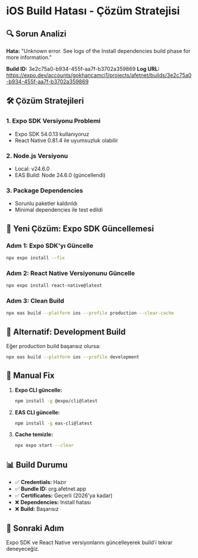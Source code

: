 # iOS Build Hatası - Çözüm Stratejisi

## 🔍 Sorun Analizi

**Hata:** "Unknown error. See logs of the Install dependencies build phase for more information."

**Build ID:** 3e2c75a0-b934-455f-aa7f-b3702a359869
**Log URL:** https://expo.dev/accounts/gokhancamci1/projects/afetnet/builds/3e2c75a0-b934-455f-aa7f-b3702a359869

## 🛠️ Çözüm Stratejileri

### 1. Expo SDK Versiyonu Problemi
- Expo SDK 54.0.13 kullanıyoruz
- React Native 0.81.4 ile uyumsuzluk olabilir

### 2. Node.js Versiyonu
- Local: v24.6.0
- EAS Build: Node 24.6.0 (güncellendi)

### 3. Package Dependencies
- Sorunlu paketler kaldırıldı
- Minimal dependencies ile test edildi

## 🚀 Yeni Çözüm: Expo SDK Güncellemesi

### Adım 1: Expo SDK'yı Güncelle
```bash
npx expo install --fix
```

### Adım 2: React Native Versiyonunu Güncelle
```bash
npx expo install react-native@latest
```

### Adım 3: Clean Build
```bash
npx eas build --platform ios --profile production --clear-cache
```

## 📱 Alternatif: Development Build

Eğer production build başarısız olursa:

```bash
npx eas build --platform ios --profile development
```

## 🔧 Manual Fix

1. **Expo CLI güncelle:**
   ```bash
   npm install -g @expo/cli@latest
   ```

2. **EAS CLI güncelle:**
   ```bash
   npm install -g eas-cli@latest
   ```

3. **Cache temizle:**
   ```bash
   npx expo start --clear
   ```

## 📊 Build Durumu

- ✅ **Credentials:** Hazır
- ✅ **Bundle ID:** org.afetnet.app
- ✅ **Certificates:** Geçerli (2026'ya kadar)
- ❌ **Dependencies:** Install hatası
- ❌ **Build:** Başarısız

## 🎯 Sonraki Adım

Expo SDK ve React Native versiyonlarını güncelleyerek build'i tekrar deneyeceğiz.
